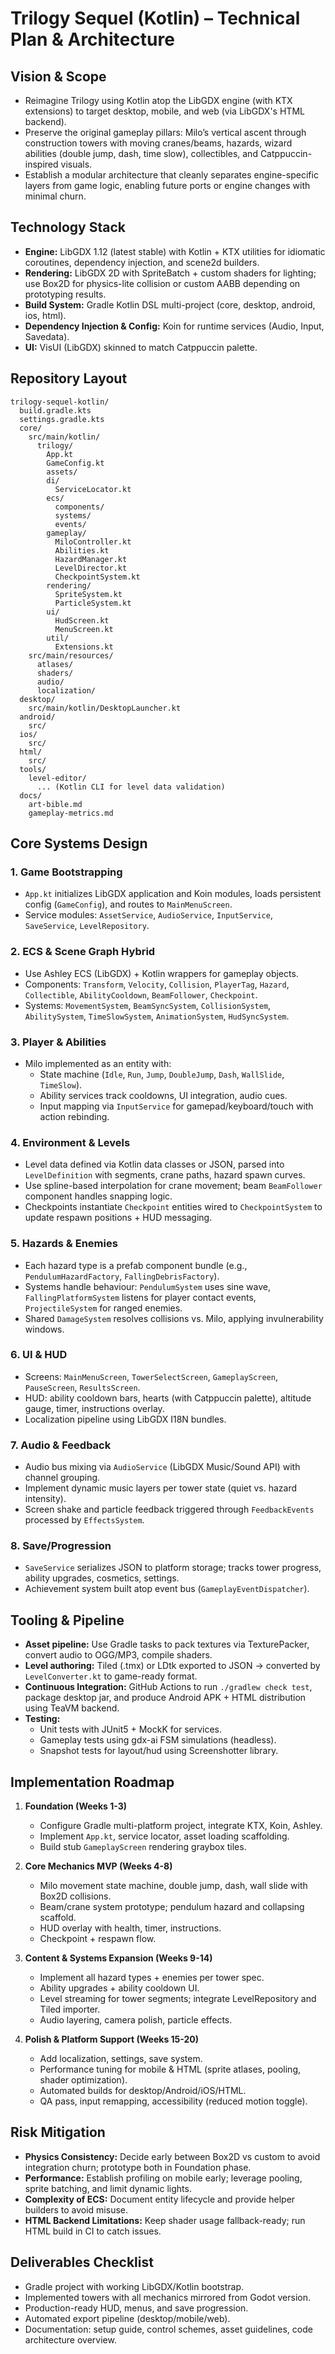 # Trilogy Sequel (Kotlin) – Technical Plan & Architecture

## Vision & Scope
- Reimagine Trilogy using Kotlin atop the LibGDX engine (with KTX extensions) to target desktop, mobile, and web (via LibGDX's HTML backend).
- Preserve the original gameplay pillars: Milo’s vertical ascent through construction towers with moving cranes/beams, hazards, wizard abilities (double jump, dash, time slow), collectibles, and Catppuccin-inspired visuals.
- Establish a modular architecture that cleanly separates engine-specific layers from game logic, enabling future ports or engine changes with minimal churn.

## Technology Stack
- **Engine:** LibGDX 1.12 (latest stable) with Kotlin + KTX utilities for idiomatic coroutines, dependency injection, and scene2d builders.
- **Rendering:** LibGDX 2D with SpriteBatch + custom shaders for lighting; use Box2D for physics-lite collision or custom AABB depending on prototyping results.
- **Build System:** Gradle Kotlin DSL multi-project (core, desktop, android, ios, html).
- **Dependency Injection & Config:** Koin for runtime services (Audio, Input, Savedata).
- **UI:** VisUI (LibGDX) skinned to match Catppuccin palette.

## Repository Layout
```
trilogy-sequel-kotlin/
  build.gradle.kts
  settings.gradle.kts
  core/
    src/main/kotlin/
      trilogy/
        App.kt
        GameConfig.kt
        assets/
        di/
          ServiceLocator.kt
        ecs/
          components/
          systems/
          events/
        gameplay/
          MiloController.kt
          Abilities.kt
          HazardManager.kt
          LevelDirector.kt
          CheckpointSystem.kt
        rendering/
          SpriteSystem.kt
          ParticleSystem.kt
        ui/
          HudScreen.kt
          MenuScreen.kt
        util/
          Extensions.kt
    src/main/resources/
      atlases/
      shaders/
      audio/
      localization/
  desktop/
    src/main/kotlin/DesktopLauncher.kt
  android/
    src/
  ios/
    src/
  html/
    src/
  tools/
    level-editor/
      ... (Kotlin CLI for level data validation)
  docs/
    art-bible.md
    gameplay-metrics.md
```

## Core Systems Design
### 1. Game Bootstrapping
- `App.kt` initializes LibGDX application and Koin modules, loads persistent config (`GameConfig`), and routes to `MainMenuScreen`.
- Service modules: `AssetService`, `AudioService`, `InputService`, `SaveService`, `LevelRepository`.

### 2. ECS & Scene Graph Hybrid
- Use Ashley ECS (LibGDX) + Kotlin wrappers for gameplay objects.
- Components: `Transform`, `Velocity`, `Collision`, `PlayerTag`, `Hazard`, `Collectible`, `AbilityCooldown`, `BeamFollower`, `Checkpoint`.
- Systems: `MovementSystem`, `BeamSyncSystem`, `CollisionSystem`, `AbilitySystem`, `TimeSlowSystem`, `AnimationSystem`, `HudSyncSystem`.

### 3. Player & Abilities
- Milo implemented as an entity with:
  - State machine (`Idle`, `Run`, `Jump`, `DoubleJump`, `Dash`, `WallSlide`, `TimeSlow`).
  - Ability services track cooldowns, UI integration, audio cues.
  - Input mapping via `InputService` for gamepad/keyboard/touch with action rebinding.

### 4. Environment & Levels
- Level data defined via Kotlin data classes or JSON, parsed into `LevelDefinition` with segments, crane paths, hazard spawn curves.
- Use spline-based interpolation for crane movement; beam `BeamFollower` component handles snapping logic.
- Checkpoints instantiate `Checkpoint` entities wired to `CheckpointSystem` to update respawn positions + HUD messaging.

### 5. Hazards & Enemies
- Each hazard type is a prefab component bundle (e.g., `PendulumHazardFactory`, `FallingDebrisFactory`).
- Systems handle behaviour: `PendulumSystem` uses sine wave, `FallingPlatformSystem` listens for player contact events, `ProjectileSystem` for ranged enemies.
- Shared `DamageSystem` resolves collisions vs. Milo, applying invulnerability windows.

### 6. UI & HUD
- Screens: `MainMenuScreen`, `TowerSelectScreen`, `GameplayScreen`, `PauseScreen`, `ResultsScreen`.
- HUD: ability cooldown bars, hearts (with Catppuccin palette), altitude gauge, timer, instructions overlay.
- Localization pipeline using LibGDX I18N bundles.

### 7. Audio & Feedback
- Audio bus mixing via `AudioService` (LibGDX Music/Sound API) with channel grouping.
- Implement dynamic music layers per tower state (quiet vs. hazard intensity).
- Screen shake and particle feedback triggered through `FeedbackEvents` processed by `EffectsSystem`.

### 8. Save/Progression
- `SaveService` serializes JSON to platform storage; tracks tower progress, ability upgrades, cosmetics, settings.
- Achievement system built atop event bus (`GameplayEventDispatcher`).

## Tooling & Pipeline
- **Asset pipeline:** Use Gradle tasks to pack textures via TexturePacker, convert audio to OGG/MP3, compile shaders.
- **Level authoring:** Tiled (.tmx) or LDtk exported to JSON -> converted by `LevelConverter.kt` to game-ready format.
- **Continuous Integration:** GitHub Actions to run `./gradlew check test`, package desktop jar, and produce Android APK + HTML distribution using TeaVM backend.
- **Testing:**
  - Unit tests with JUnit5 + MockK for services.
  - Gameplay tests using gdx-ai FSM simulations (headless).
  - Snapshot tests for layout/hud using Screenshotter library.

## Implementation Roadmap
1. **Foundation (Weeks 1-3)**
   - Configure Gradle multi-platform project, integrate KTX, Koin, Ashley.
   - Implement `App.kt`, service locator, asset loading scaffolding.
   - Build stub `GameplayScreen` rendering graybox tiles.

2. **Core Mechanics MVP (Weeks 4-8)**
   - Milo movement state machine, double jump, dash, wall slide with Box2D collisions.
   - Beam/crane system prototype; pendulum hazard and collapsing scaffold.
   - HUD overlay with health, timer, instructions.
   - Checkpoint + respawn flow.

3. **Content & Systems Expansion (Weeks 9-14)**
   - Implement all hazard types + enemies per tower spec.
   - Ability upgrades + ability cooldown UI.
   - Level streaming for tower segments; integrate LevelRepository and Tiled importer.
   - Audio layering, camera polish, particle effects.

4. **Polish & Platform Support (Weeks 15-20)**
   - Add localization, settings, save system.
   - Performance tuning for mobile & HTML (sprite atlases, pooling, shader optimization).
   - Automated builds for desktop/Android/iOS/HTML.
   - QA pass, input remapping, accessibility (reduced motion toggle).

## Risk Mitigation
- **Physics Consistency:** Decide early between Box2D vs custom to avoid integration churn; prototype both in Foundation phase.
- **Performance:** Establish profiling on mobile early; leverage pooling, sprite batching, and limit dynamic lights.
- **Complexity of ECS:** Document entity lifecycle and provide helper builders to avoid misuse.
- **HTML Backend Limitations:** Keep shader usage fallback-ready; run HTML build in CI to catch issues.

## Deliverables Checklist
- Gradle project with working LibGDX/Kotlin bootstrap.
- Implemented towers with all mechanics mirrored from Godot version.
- Production-ready HUD, menus, and save progression.
- Automated export pipeline (desktop/mobile/web).
- Documentation: setup guide, control schemes, asset guidelines, code architecture overview.
